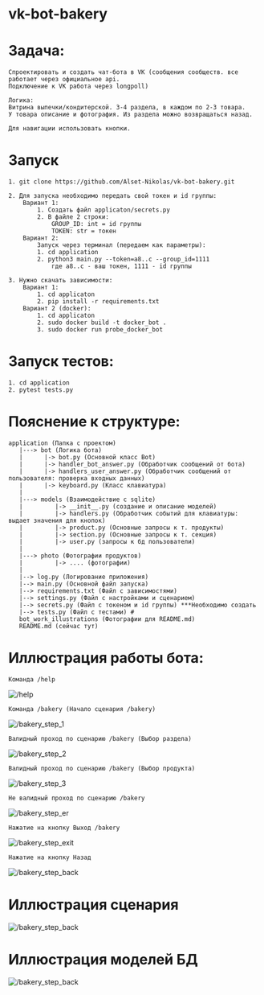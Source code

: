 # vk-bot-bakery
# Задача:
    Спроектировать и создать чат-бота в VK (сообщения сообществ. все работает через официальное api. 
    Подключение к VK работа через longpoll)
    
    Логика:
    Витрина выпечки/кондитерской. 3-4 раздела, в каждом по 2-3 товара.
    У товара описание и фотография. Из раздела можно возвращаться назад.
    
    Для навигации использовать кнопки.
# Запуск
    1. git clone https://github.com/Alset-Nikolas/vk-bot-bakery.git

    2. Для запуска необходимо передать свой токен и id группы:
        Вариант 1:
            1. Создать файл applicaton/secrets.py
            2. В файле 2 строки:
                GROUP_ID: int = id группы
                TOKEN: str = токен
        Вариант 2:
            Запуск через терминал (передаем как параметры):
            1. cd application
            2. python3 main.py --token=a8..c --group_id=1111
                где a8..c - ваш токен, 1111 - id группы

    3. Нужно скачать зависимости:
        Вариант 1:
            1. cd applicaton
            2. pip install -r requirements.txt
        Вариант 2 (docker):
            1. cd applicaton
            2. sudo docker build -t docker_bot .
            3. sudo docker run probe_docker_bot 



# Запуск тестов:
    1. cd application
    2. pytest tests.py
    
# Пояснение к структуре:
    application (Папка с проектом)
       |---> bot (Логика бота)
       |      |-> bot.py (Основной класс Bot)
       |      |-> handler_bot_answer.py (Обработчик сообщений от бота)
       |      |-> handlers_user_answer.py (Обработчик сообщений от пользователя: проверка входных данных)
       |      |-> keyboard.py (Класс клавиатура)
       |        
       |---> models (Взаимодействие с sqlite)
       |         |-> __init__.py (создание и описание моделей)
       |         |-> handlers.py (Обработчик событий для клавиатуры: выдает значения для кнопок)
       |         |-> product.py (Основные запросы к т. продукты)
       |         |-> section.py (Основные запросы к т. секция)
       |         |-> user.py (запросы к бд пользователи)
       |
       |---> photo (Фотографии продуктов)
       |         |-> .... (фотографии)
       |
       |--> log.py (Логирование приложения)
       |--> main.py (Основной файл запуска)
       |--> requirements.txt (Файл с зависимостями)
       |--> settings.py (Файл с настройками и сценарием)
       |--> secrets.py (Файл с токеном и id группы) ***Необходимо создать
       |--> tests.py (Файл с тестами) #
       bot_work_illustrations (Фотографии для README.md)
       README.md (сейчас тут)
       
# Иллюстрация работы бота:
    Команда /help
![/help](bot_work_illustrations/help.png) 
        
    Команда /bakery (Начало сценария /bakery)
![/bakery_step_1](bot_work_illustrations/bakery.png)

    Валидный проход по сценарию /bakery (Выбор раздела)
![/bakery_step_2](bot_work_illustrations/bakery_cake.png)

    Валидный проход по сценарию /bakery (Выбор продукта)
![/bakery_step_3](bot_work_illustrations/backery_cake_end.png)


    Не валидный проход по сценарию /bakery
![/bakery_step_er](bot_work_illustrations/backery_novalid.png)
    
    Нажатие на кнопку Выход /bakery
![/bakery_step_exit](bot_work_illustrations/backery_exit.png)

    Нажатие на кнопку Назад
![/bakery_step_back](bot_work_illustrations/backery_cake_back.png)
    
# Иллюстрация сценария
![/bakery_step_back](bot_work_illustrations/scenario.png)

# Иллюстрация моделей БД
![/bakery_step_back](bot_work_illustrations/models.png)